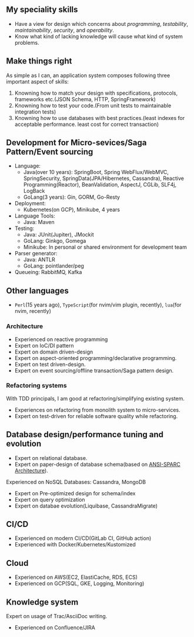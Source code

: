 ## My speciality skills

* Have a view for design which concerns about _programming_, _testability_, _maintainability_, _security_, and _operability_.
* Know what kind of lacking knowledge will cause what kind of system problems.

## Make things right

As simple as I can, an application system composes following three important aspect of skills:

1. Knowning how to match your design with specifications, protocols, frameworks etc.(JSON Schema, HTTP, SpringFramework)
1. Knowning how to test your code.(From unit tests to maintainable integration tests)
1. Knowning how to use databases with best practices.(least indexes for acceptable performance. least cost for correct transaction)

## Development for Micro-sevices/Saga Pattern/Event sourcing

* Language:
  * Java(over 10 years): SpringBoot, Spring WebFlux/WebMVC, SpringSecurity, SpringData(JPA/Hibernetes, Cassandra), Reactive Programming(Reactor), BeanValidation,
    AspectJ, CGLib, SLF4j, LogBack
  * GoLang(3 years): Gin, GORM, Go-Resty
* Deployment:
  * Kubernetes(on GCP), Minikube, 4 years
* Language Tools:
  * Java: Maven
* Testing:
  * Java: JUnit(Jupiter), JMockit
  * GoLang: Ginkgo, Gomega
  * Minikube: In personal or shared environment for development team
* Parser generator:
  * Java: ANTLR
  * GoLang: pointlander/peg
* Queueing: RabbitMQ, Kafka

## Other languages

* `Perl`(15 years ago), `TypeScript`(for nvim/vim plugin, recently), `lua`(for nvim, recently)

### Architecture

* Experienced on reactive programming
* Expert on IoC/DI pattern
* Expert on domain driven-design
* Expert on aspect-oriented programming/declarative programming.
* Expert on test driven-design.
* Expert on event sourcing/offline transaction/Saga pattern design.

### Refactoring systems

With TDD principals, I am good at refactoring/simplifying existing system.

* Experiences on refactoring from monolith system to micro-services.
* Expert on test-driven for reliable software quality while refactoring.

## Database design/performance tuning and evolution

* Expert on relational database.
* Expert on paper-design of database schema(based on [ANSI-SPARC Architecture](https://en.wikipedia.org/wiki/ANSI-SPARC_Architecture)).

Experienced on NoSQL Databases: Cassandra, MongoDB

* Expert on Pre-optimized design for schema/index
* Expert on query optimization
* Expert on databae evolution(Liquibase, CassandraMigrate)

## CI/CD

* Experienced on modern CI/CD(GitLab CI, GitHub action)
* Experienced with Docker/Kubernetes/Kustomized

## Cloud

* Experienced on AWS(EC2, ElastiCache, RDS, ECS)
* Experienced on GCP(SQL, GKE, Logging, Monitoring)

## Knowledge system

Expert on usage of Trac/AsciiDoc writing.

* Experienced on Confluence/JIRA

